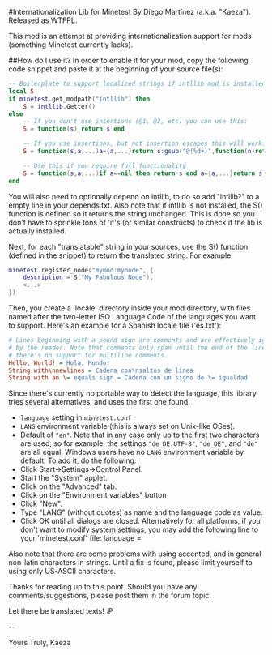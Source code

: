 
#Internationalization Lib for Minetest
By Diego Martínez (a.k.a. "Kaeza").
Released as WTFPL.

This mod is an attempt at providing internationalization support for mods
(something Minetest currently lacks).

##How do I use it?
In order to enable it for your mod, copy the following code snippet and paste
it at the beginning of your source file(s):

```lua
-- Boilerplate to support localized strings if intllib mod is installed.
local S
if minetest.get_modpath("intllib") then
	S = intllib.Getter()
else
	-- If you don't use insertions (@1, @2, etc) you can use this:
	S = function(s) return s end

	-- If you use insertions, but not insertion escapes this will work:
	S = function(s,a,...)a={a,...}return s:gsub("@(%d+)",function(n)return a[tonumber(n)]end)end

	-- Use this if you require full functionality
	S = function(s,a,...)if a==nil then return s end a={a,...}return s:gsub("(@?)@(%(?)(%d+)(%)?)",function(e,o,n,c)if e==""then return a[tonumber(n)]..(o==""and c or"")else return"@"..o..n..c end end) end
end
```
You will also need to optionally depend on intllib, to do so add "intllib?" to
a empty line in your depends.txt. Also note that if intllib is not installed,
the S() function is defined so it returns the string unchanged. This is done
so you don't have to sprinkle tons of 'if's (or similar constructs) to check
if the lib is actually installed.

Next, for each "translatable" string in your sources, use the S() function
(defined in the snippet) to return the translated string. For example:

```lua
minetest.register_node("mymod:mynode", {
	description = S("My Fabulous Node"),
	<...>
})
```

Then, you create a 'locale' directory inside your mod directory, with files
named after the two-letter ISO Language Code of the languages you want to
support. Here's an example for a Spanish locale file ('es.txt'):

```cfg
# Lines beginning with a pound sign are comments and are effectively ignored
# by the reader. Note that comments only span until the end of the line;
# there's no support for multiline comments.
Hello, World! = Hola, Mundo!
String with\nnewlines = Cadena con\nsaltos de linea
String with an \= equals sign = Cadena con un signo de \= igualdad
```

Since there's currently no portable way to detect the language, this library
tries several alternatives, and uses the first one found:
  - `language` setting in `minetest.conf`
  - `LANG` environment variable (this is always set on Unix-like OSes).
  - Default of `"en"`.
Note that in any case only up to the first two characters are used, so for
example, the settings `"de_DE.UTF-8"`, `"de_DE"`, and `"de"` are all equal.
Windows users have no `LANG` environment variable by default. To add it, do
the following:
  - Click Start->Settings->Control Panel.
  - Start the "System" applet.
  - Click on the "Advanced" tab.
  - Click on the "Environment variables" button
  - Click "New".
  - Type "LANG" (without quotes) as name and the language code as value.
  - Click OK until all dialogs are closed.
Alternatively for all platforms, if you don't want to modify system settings,
you may add the following line to your 'minetest.conf' file:
	language = <language code>

Also note that there are some problems with using accented, and in general
non-latin characters in strings. Until a fix is found, please limit yourself
to using only US-ASCII characters.

Thanks for reading up to this point.
Should you have any comments/suggestions, please post them in the forum topic.

Let there be translated texts! :P

\--

Yours Truly,
Kaeza
